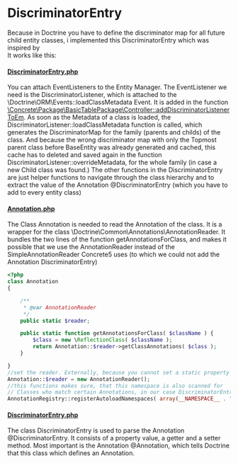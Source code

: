 # DiscriminatorEntry 
Because in Doctrine you have to define the discriminator map for all future child entity classes,
i implemented this DiscriminatorEntry which was inspired by  
It works like this:  
#### [DiscriminatorEntry.php](DiscriminatorEntry.php)  
You can attach EventListeners to the Entity Manager. The EventListener we need is the DiscriminatorListener,
which is attached to the  \Doctrine\ORM\Events::loadClassMetadata Event. It is added in the function
[\Concrete\Package\BasicTablePackage\Controller::addDiscriminatorListenerToEm](../../README.md#controlleradddiscriminatorlistenertoem).
As soon as the Metadata of a class is loaded, the DiscriminatorListener::loadClassMetadata function is called,
which generates the DiscriminatorMap for the family (parents and childs) of the class.  And because the wrong discriminator map
with only the Topmost parent class before BaseEntity was already generated and cached, this cache has to deleted and saved again in the function
DiscriminatorListener::overrideMetadata, for the whole family (in case a new Child class was found.)
The other functions in the DiscriminatorEntry are just helper functions to navigate through the class hierarchy and to extract the value of the Annotation @DiscriminatorEntry
 (which you have to add to every entity class)
 
#### [Annotation.php](Annotation.php)  
The Class Annotation is needed to read the Annotation of the class. It is a wrapper for the class \Doctrine\Common\Annotations\AnnotationReader.
It bundles the two lines of the function getAnnotationsForClass, and makes it possible that we use the AnnotationReader instead of the SimpleAnnotationReader Concrete5 uses (to which we could not add the Annotation DiscriminatorEntry) 
```php
<?php
class Annotation
{

    /**
     * @var AnnotationReader
     */
    public static $reader;

    public static function getAnnotationsForClass( $className ) {
        $class = new \ReflectionClass( $className );
        return Annotation::$reader->getClassAnnotations( $class );
    }

}
//set the reader. Externally, because you cannot set a static property as a return value of a function
Annotation::$reader = new AnnotationReader();
//this functions makes sure, that this namespace is also scanned for
// Classes who match certain Annotations, in our case DiscriminatorEntry
AnnotationRegistry::registerAutoloadNamespaces( array(__NAMESPACE__ . "" ));
```


#### [DiscriminatorEntry.php](DiscriminatorEntry.php)  
The class DiscriminatorEntry is used to parse the Annotation @DiscriminatorEntry. It consists of a property value, a getter and a setter method.
Most important is the Annotation @Annotation, which tells Doctrine that this class which defines an Annotation.
